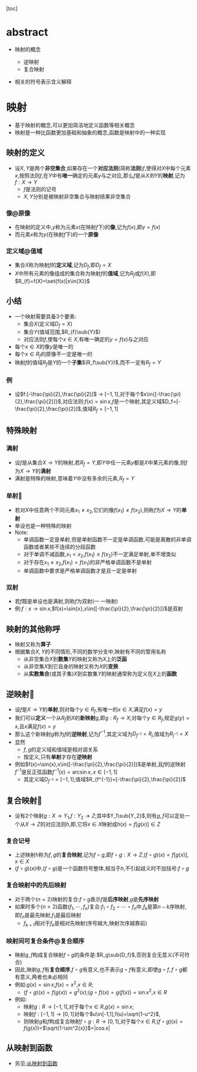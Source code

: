 [toc]

# abstract

- 映射的概念
  - 逆映射
  - 复合映射

- 相关的符号表示含义解释





# 映射

- 基于映射的概念,可以更加简洁地定义函数等相关概念
- 映射是一种比函数更加基础和抽象的概念,函数是映射中的一种实现

## 映射的定义

- 设$X,Y$是两个**非空集合**,如果存在一个**对应法则**(简称**法则**)$f$,使得对$X$中每个元素$x$,按照法则$f$,在$Y$中有**唯一**确定的元素$y$与之对应,那么$f$是从$X到{Y}$的**映射**,记为$f:X\to{Y}$
  - $f$是法则的记号
  - $X,Y$分别是被映射非空集合与映射结果非空集合

### 像@原像

- 在映射的定义中,$y$称为元素$x$(在映射$f$下)的**像**,记为$f(x)$,即$y=f(x)$
- 而元素$x$称为$y$(在映射$f$下)的一个**原像**

### 定义域@值域

- 集合$X$称为映射$f$的**定义域**,记为$D_{f}$,即$D_{f}=X$
- $X$中所有元素的像组成的集合称为映射$f$的**值域**,记为$R_{f}$或$f(X)$,即$R_{f}=f(X)=\set{f(x)|x\in{X}}$

## 小结

- 一个映射需要具备3个要素:
  - 集合$X$(定义域$D_f=X$)
  - 集合$Y$(值域范围,$R_{f}\sub{Y}$)
  - 对应法则$f$,使每个$x\in{X}$,有唯一确定的$y=f(x)$与之对应
- 每个$x\in{X}$的像$y$是唯一的
- 每个$x\in{R_f}$的原像不一定是唯一的
- 映射$f$的值域$R_f$是$Y$的一个**子集**$(R_f\sub{Y})$,而不一定有$R_{f}=Y$

### 例

- 设$f:[-\frac{\pi}{2},\frac{\pi}{2}]$ $\to$ $[-1,1]$,对于每个$x\in{[-\frac{\pi}{2},\frac{\pi}{2}]}$,对应法则:$f(x)=\sin{x}$,$f$是一个映射,其定义域$D_f=[-\frac{\pi}{2},\frac{\pi}{2}]$,值域$R_f=[-1,1]$

## 特殊映射

### 满射

- 设$f$是从集合$X\to{Y}$的映射,若$R_{f}=Y$,即$Y$中任一元素$y$都是$X$中某元素的像,则$f$为$X\to{Y}$的**满射**
- 满射是特殊的映射,意味着$Y$中没有多余的元素,$R_f=Y$

### 单射👺

- 若对$X$中任意两个不同元素$x_1\neq{x_2}$,它们的像$f(x_1)\neq{f(x_2)}$,则称$f$为$X\to{Y}$的**单射**
- 单设也是一种特殊的映射
- Note:
  - 单调函数一定是单射,但是单射函数不一定是单调函数,可能是离散的非单调函数或者某些不连续的分段函数
  - 对于单调不减函数,$x_1<x_2$,$f(x_1)\leqslant{f(x_2)}$不一定满足单射,单不增类似
  - 对于存在$x_1\neq{x_2}$,$f(x_1)=f(x_1)$的非严格单调函数不是单射
  - 单调函数中要求是严格单调函数才是且一定是单射

### 双射

- 若$f$既是单设也是满射,则称$f$为双射(一 一映射)
- 例:$f:x\to{\sin{x}}$,$f(x)=\sin{x},x\in{[-\frac{\pi}{2},\frac{\pi}{2}]}$是双射

## 映射的其他称呼

- 映射又称为**算子**
- 根据集合$X,Y$的不同情形,不同的数学分支中,映射有不同的管用名称
  - 从非空集合$X$到**数集**$Y$的映射又称为$X$上的**泛函**
  - 从非空集$X$到它自身的映射又称为$X$的**变换**
  - 从**实数集合**(或其子集)$X$到实数集$Y$的映射通常称为定义在$X$上的**函数**

## 逆映射👺

- 设$f$是$X\to{Y}$的**单射**,则对每个$y\in{R_f}$,有唯一的$x\in{X}$,满足$f(x)=y$
- 我们可以**定义**一个从$R_f$到$X$的**新映射**$g$,即$g:R_{f}\to{X}$;对每个$y\in{R_f}$,规定$g(y)=x$,且$x$满足$f(x)=y$
- 那么这个新映射$g$称为$f$的**逆映射**,记为$f^{-1}$,其定义域为$D_{f^{-1}}=R_j$,值域为$R_{j^{-1}}=X$
- 显然
  - $f,g$的定义域和值域是相对调关系
  - 按定义,只有**单射**才存在**逆映射**
- 例如$f(x)=\sin{x},x\in{[-\frac{\pi}{2},\frac{\pi}{2}]}$是单射,且$f$的逆映射$f^{-1}$是反正弦函数$f^{-1}(x)=\arcsin{x},x\in[-1,1]$
  - 其定义域$D_{f^{-1}}=[-1,1]$;值域$R_{f^{-1}}=[-\frac{\pi}{2},\frac{\pi}{2}]$

## 复合映射👺

- 设有2个映射$g:X\to{Y_1}$,$f:Y_2\to{Z}$;其中$Y_1\sub{Y_2}$,则有$g,f$可以定处一个从$X\to{Z}$的对应法则$h$,即,它将$x\in{X}$映射成$h(x)=f[g(x)]\in{Z}$

### 复合记号

- 上述映射$h$称为$f,g$的**复合映射**,记为$f\circ{g}$,即$f\circ{g}:X\to{Z}$,$(f\circ{g})(x)=f[g(x)],x\in{X}$
- $(f\circ{g})(x)$中,$(f\circ{g})$是一个函数符号整体,相当于$h$,不引起歧义时不加括号:$f\circ{g}$

### 复合映射中的先后映射

- 对于两个$(n=2)$映射的复合:$f\circ{g}$表示$f$是**后序映射**,$g$是**先序映射**
- 如果时多个$(n>2)$函数$(f_1,\cdots,f_n)$复合:$f_1\circ{f_2}\circ\cdots\circ{f_n}$中,$f_k$是第$n-k$序映射,即$f_n$是最先映射,$f_1$是最后映射
  - $f_{k+1}$相对于$f_{k}$是相对先映射(序号越大,映射次序越靠前)

### 映射间可复合条件@复合顺序

- 映射$g,f$构成复合映射$f\circ{g}$的条件是:$R_g\sub{D_f}$,否则复合无意义(不可符合)
- 因此,映射$g,f$有**复合顺序**,$f\circ{g}$有意义,也不表示$g\circ{f}$有意义;即使$g\circ{f},f\circ{g}$都有意义,两者也未必相同
- 例如:$g(x)=\sin{x}$,$f(x)=x^2$,$x\in{R}$;
  - $(f\circ{g})(x)=f(g(x))=g^2(x)$;$(g\circ{f})(x)=g(f(x))=\sin{x^2}$,$x\in{R}$
- 例如:
  - 映射$g:R\to{[-1,1]}$,对于每个$x\in{R}$,$g(x)=\sin{x}$;
  - 映射$f:[-1,1]\to[0,1]$对每个$u\in[-1,1],f(u)=\sqrt{1-u^2}$,
  - 则映射$g$和$f$构成复合映射$f\circ{g}:R\to{[0,1]}$,对于每个$x\in{R}$,$(f\circ{g})(x)=f(g(x))$=$\sqrt{1-\sin^2{x}}$=$|\cos{x}|$

## 从映射到函数

- 另见:[从映射到函数](http://t.csdnimg.cn/tUYJf)

